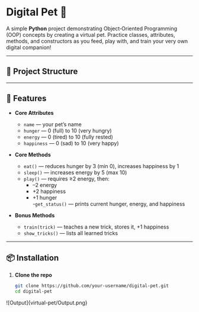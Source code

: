 # Digital Pet 🐶

A simple **Python** project demonstrating Object‑Oriented Programming (OOP) concepts by creating a virtual pet. Practice classes, attributes, methods, and constructors as you feed, play with, and train your very own digital companion!

---

## 📂 Project Structure
---

## 🚀 Features

- **Core Attributes**  
  - `name` — your pet’s name  
  - `hunger` — 0 (full) to 10 (very hungry)  
  - `energy` — 0 (tired) to 10 (fully rested)  
  - `happiness` — 0 (sad) to 10 (very happy)

- **Core Methods**  
  - `eat()` — reduces hunger by 3 (min 0), increases happiness by 1  
  - `sleep()` — increases energy by 5 (max 10)  
  - `play()` — requires ≥2 energy, then:
    - –2 energy  
    - +2 happiness  
    - +1 hunger  
    -`get_status()` — prints current hunger, energy, and happiness

- **Bonus Methods**  
  - `train(trick)` — teaches a new trick, stores it, +1 happiness  
  - `show_tricks()` — lists all learned tricks  

---

## 📦 Installation

1. **Clone the repo**  
   ```bash
   git clone https://github.com/your-username/digital-pet.git
   cd digital-pet
![Output]{virtual-pet/Output.png}
   
